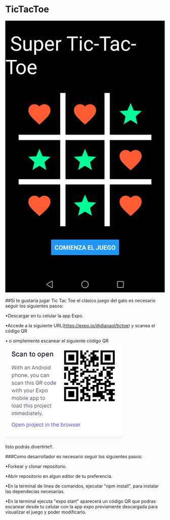# TicTacToe
![juego](https://github.com/DianaOlvera/TicTacToe/blob/master/assets/IMG_20181128_215740.png)

##Si te gustaría jugar Tic Tac Toe el clásico juego del gato es necesario seguir los siguientes pasos:

•Descargar en tu celular la app Expo.

•Accede a la siguiente URL(https://expo.io/@dianaol/tictoe) y scanea el código QR

• o simplemente escanear el siguiente código QR 
![codigo](https://github.com/DianaOlvera/TicTacToe/blob/master/assets/Captura.PNG)

listo podrás divertirte!!.


###Como desarrollador es necesario seguir los siguientes pasos:

•Forkear y clonar repositorio.

•Abrir repositorio en algun editor de tu preferencia.

•En la terminal de linea de comandos, ejecutar "npm install", para instalar las dependecias necesarias.

•En la terminal ejecuta "expo start" aparecerá un código QR que podras escanear desde tu celular con la app expo previamente descargada para visualizar el juego y poder modificarlo.

